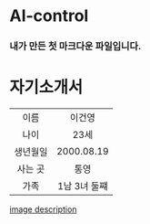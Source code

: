 # AI-control

### 내가 만든 첫 마크다운 파일입니다.

# 자기소개서

|  |  | 
|:---:|:---:|
| 이름 | 이건영 |
| 나이 | 23세 |
| 생년월일 | 2000.08.19 |
| 사는 곳 | 통영 |
| 가족 | 1남 3녀 둘쨰 |
[image description](https://www.google.co.kr/url?sa=i&url=https%3A%2F%2Fjh9904.hhappyhouse.com%2F5&psig=AOvVaw0jfGgFamu_2naowJFlggP-&ust=1664894693072000&source=images&cd=vfe&ved=0CAwQjRxqFwoTCKCX4JemxPoCFQAAAAAdAAAAABAM)
